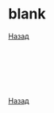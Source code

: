 # blank

[Назад][back]

```typescript

```

```typescript

```

```typescript

```

```typescript

```

```typescript

```

```typescript

```

```typescript

```

[Назад][back]

[back]: <.> "Назад к оглавлению"